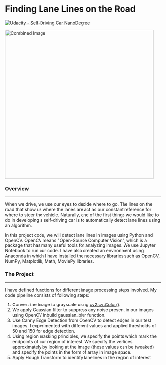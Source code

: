 # **Finding Lane Lines on the Road** 
[![Udacity - Self-Driving Car NanoDegree](https://s3.amazonaws.com/udacity-sdc/github/shield-carnd.svg)](http://www.udacity.com/drive)

<img src="examples/laneLines_thirdPass.jpg" width="480" alt="Combined Image" />

### Overview
---

When we drive, we use our eyes to decide where to go.  The lines on the road that show us where the lanes are act as our constant reference for where to steer the vehicle.  Naturally, one of the first things we would like to do in developing a self-driving car is to automatically detect lane lines using an algorithm.

In this project code, we will detect lane lines in images using Python and OpenCV.  OpenCV means "Open-Source Computer Vision", which is a package that has many useful tools for analyzing images.
We use Jupyter Notebook to run our code. I have also created an environment using Anaconda in which I have installed the necessary libraries such as OpenCV, NumPy, Matplotlib, Math, MoviePy libraries.

### The Project
---

I have defined functions for different image processing steps involved. My code pipeline consists of following steps:

1. Convert the image to grayscale using [cv2.cvtColor()](https://docs.opencv.org/2.4/modules/imgproc/doc/miscellaneous_transformations.html#cvtcolor).
2. We apply Gaussian filter to suppress any noise present in our images using OpenCV inbuild gaussian_blur function.
3. Use Canny Edge Detection from OpenCV to detect edges in our test images. I experimented with different values and applied thresholds of 50 and 150 for edge detection.
4. Using region masking principles, we specify the points which mark the endpoints of our region of interest. We specify the vertices approximately by looking at the image (these values can be tweaked) and specify the points in the form of array in image space.
5. Apply Hough Transform to identify lanelines in the region of interest
